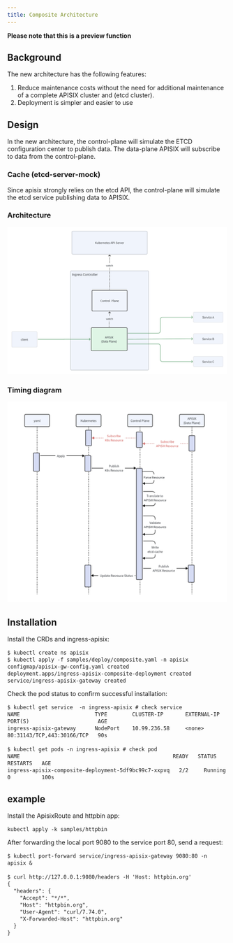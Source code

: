 ```yaml
---
title: Composite Architecture 
---
```


<!--
#
# Licensed to the Apache Software Foundation (ASF) under one or more
# contributor license agreements.  See the NOTICE file distributed with
# this work for additional information regarding copyright ownership.
# The ASF licenses this file to You under the Apache License, Version 2.0
# (the "License"); you may not use this file except in compliance with
# the License.  You may obtain a copy of the License at
#
#     http://www.apache.org/licenses/LICENSE-2.0
#
# Unless required by applicable law or agreed to in writing, software
# distributed under the License is distributed on an "AS IS" BASIS,
# WITHOUT WARRANTIES OR CONDITIONS OF ANY KIND, either express or implied.
# See the License for the specific language governing permissions and
# limitations under the License.
#
-->

**Please note that this is a preview function**

## Background

The new architecture has the following features:

1. Reduce maintenance costs without the need for additional maintenance of a complete APISIX cluster and (etcd cluster).
2. Deployment is simpler and easier to use

## Design

In the new architecture, the control-plane will simulate the ETCD configuration center to publish data.
The data-plane APISIX will subscribe to data from the control-plane.

### Cache (etcd-server-mock)

Since apisix strongly relies on the etcd API, the control-plane will simulate the etcd service publishing data to APISIX.

### Architecture

![ingress-apisix-composite-architecture.png](../../assets/images/ingress-apisix-composite-architecture.png)

### Timing diagram

![ingress-apisix-new-architecture-timing-diagram.png](../../assets/images/ingress-apisix-new-architecture-timing-diagram.png)

## Installation

Install the CRDs and ingress-apisix:

```shell
$ kubectl create ns apisix
$ kubectl apply -f samples/deploy/composite.yaml -n apisix
configmap/apisix-gw-config.yaml created
deployment.apps/ingress-apisix-composite-deployment created
service/ingress-apisix-gateway created
```

Check the pod status to confirm successful installation:

```shell
$ kubectl get service  -n ingress-apisix # check service
NAME                        TYPE        CLUSTER-IP       EXTERNAL-IP   PORT(S)                      AGE
ingress-apisix-gateway      NodePort    10.99.236.58     <none>        80:31143/TCP,443:30166/TCP   90s

$ kubectl get pods -n ingress-apisix # check pod
NAME                                                 READY   STATUS    RESTARTS   AGE
ingress-apisix-composite-deployment-5df9bc99c7-xxpvq   2/2     Running   0          100s
```

## example

Install the ApisixRoute and httpbin app:

```shell
kubectl apply -k samples/httpbin
```

After forwarding the local port 9080 to the service port 80, send a request:

```shell
$ kubectl port-forward service/ingress-apisix-gateway 9080:80 -n apisix &

$ curl http://127.0.0.1:9080/headers -H 'Host: httpbin.org'
{
  "headers": {
    "Accept": "*/*", 
    "Host": "httpbin.org", 
    "User-Agent": "curl/7.74.0", 
    "X-Forwarded-Host": "httpbin.org"
  }
}
```
